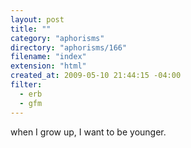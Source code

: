 ```yaml
---
layout: post
title: ""
category: "aphorisms"
directory: "aphorisms/166"
filename: "index"
extension: "html"
created_at: 2009-05-10 21:44:15 -04:00
filter:
  - erb
  - gfm
---
```


when I grow up, I want to be younger.
